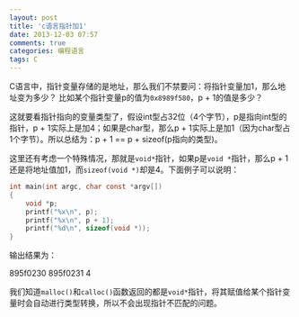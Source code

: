 ```yaml
---
layout: post
title: 'c语言指针加1'
date: 2013-12-03 07:57
comments: true
categories: 编程语言
tags: C
---
```

C语言中，指针变量存储的是地址，那么我们不禁要问：将指针变量加1，那么地址变为多少？
比如某个指针变量p的值为`0x8989f580`，p + 1的值是多少？

这就要看指针指向的变量类型了，假设int型占32位（4个字节），p是指向int型的指针，p + 1实际上是加4；如果是char型，那么p + 1实际上是加1（因为char型占1个字节）。所以总结为：p + 1 == p + sizeof(p指向的类型)。

这里还有考虑一个特殊情况，那就是`void*`指针，如果p是`void *`指针，那么p + 1还是将地址值加1，而`sizeof(void *)`却是4。下面例子可以说明：

```c
int main(int argc, char const *argv[])
{
	void *p;
	printf("%x\n", p);
	printf("%x\n", p + 1);
	printf("%d\n", sizeof(void *));
}
```

输出结果为：

895f0230
895f0231
4

我们知道`malloc()`和`calloc()`函数返回的都是`void*`指针，将其赋值给某个指针变量时会自动进行类型转换，所以不会出现指针不匹配的问题。